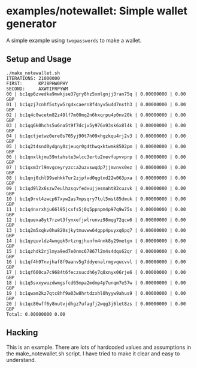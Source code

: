 # examples/notewallet: Simple wallet generator

A simple example using `twopasswords` to make a wallet.

## Setup and Usage

```shell
./make_notewallet.sh 
ITERATIONS: 21000000
FIRST:      KPJ8PHW0PHY
SECOND:     AXWTIFRPYWM
00 | bc1qp6zvedka9mwkjse37gry8hz5xmlgnjj3ran75q | 0.00000000 | 0.00 GBP 
01 | bc1qzj7cnhf5styw5rg4xcaern8f4nyv5u4d7nsth3 | 0.00000000 | 0.00 GBP 
02 | bc1q4c0wcetm82z49lf7m00mq2n6hxqrpu4p0nv20k | 0.00000000 | 0.00 GBP 
03 | bc1qq6k0hchs5u6na5t9f7dcjv5y976x93sk6x8l4k | 0.00000000 | 0.00 GBP 
04 | bc1qctjetwz0ere0s705yj90t7h09xhgzkqu4rj2v3 | 0.00000000 | 0.00 GBP 
05 | bc1q2t4snd0ydgny0zjeuqr0g4thwqxktwmk8502pm | 0.00000000 | 0.00 GBP 
06 | bc1qnxlkjmu59ntahste3wlcc3ertu2nevfupvvprp | 0.00000000 | 0.00 GBP 
07 | bc1qxm3rl9mvgceyryzcca2uzvswqdp7jjmvnvx0ez | 0.00000000 | 0.00 GBP 
08 | bc1qnj0chl99sehkk7ur2zjpfvd0qgtnd22w063pxa | 0.00000000 | 0.00 GBP 
09 | bc1qd9l2x6szw7eulhzsqvfedxujjesmaht82cuzvk | 0.00000000 | 0.00 GBP 
10 | bc1q9rvt4zwcp67xyw2as7mpsqry7tul5mst85dmuk | 0.00000000 | 0.00 GBP 
11 | bc1q4nxrxhju66l95jcxfs5j0q5ppnpm4p97q9w75s | 0.00000000 | 0.00 GBP 
12 | bc1quexa8yt7rzwt3fynxefjwlrunvz98mqg72qcw6 | 0.00000000 | 0.00 GBP 
13 | bc1q2m5xqkv0hu820sjkytmuvww64gpp4puyxq6pq7 | 0.00000000 | 0.00 GBP 
14 | bc1qyquvldz4wngqk5rtzngjhunfm4nnk8y29metgn | 0.00000000 | 0.00 GBP 
15 | bc1qzhdk2rjlmya9ed7e0nmc67867l2m4s4dqs62qr | 0.00000000 | 0.00 GBP 
16 | bc1qf4h97nvjhaf8f9aanv5g7ddyenalrmgvqucvvl | 0.00000000 | 0.00 GBP 
17 | bc1qf600ca7c9684t6feczsucdh6y7q8xnyx06rje6 | 0.00000000 | 0.00 GBP 
18 | bc1q5sxxywuzdwmgsfcd65mpa2mdmp4p7unqm7e57w | 0.00000000 | 0.00 GBP 
19 | bc1qwam2kz7qtc8hf9a03w8hrtdzxhl0hyyw9ahus9 | 0.00000000 | 0.00 GBP 
20 | bc1qc86wff6y8nutvjdhgz7ufagfj2wqg3j6let8zs | 0.00000000 | 0.00 GBP 
Total: 0.00000000 0.00
```

## Hacking

This is an example. There are lots of hardcoded values and assumptions in the make_notewallet.sh script. I have tried to make it clear and easy to understand.
